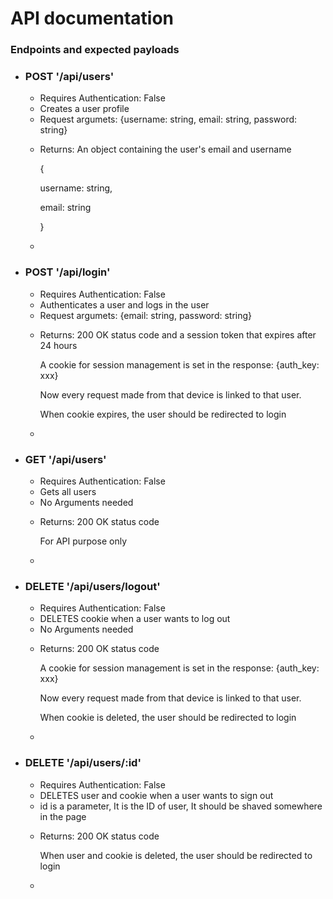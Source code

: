 <h1>API documentation</h1>
<h3>Endpoints and expected payloads</h1>
<ul>
  <li>
    <h3>POST '/api/users'</h3>
    <ul>
      <li>Requires Authentication: False</li>
      <li>Creates a user profile</li>
      <li>Request argumets: {username: string, email: string, password: string}</li>
      <li>
        <p>Returns: An object containing the user's email and username</p>
        <p>{</p>
        <p>  username: string,</p>
        <p>  email: string</p>
        <p>}</p>
      <li>
    </ul>
  </li>
  <li>
    <h3>POST '/api/login'</h3>
    <ul>
      <li>Requires Authentication: False</li>
      <li>Authenticates a user and logs in the user</li>
      <li>Request argumets: {email: string, password: string}</li>
      <li>
        <p>Returns: 200 OK status code and a session token that expires after 24 hours</p>
        <p>A cookie for session management is set in the response: {auth_key: xxx}</p>
        <p>Now every request made from that device is linked to that user.</p>
        <p>When cookie expires, the user should be redirected to login</p>
      <li>
    </ul>
  </li>
  <li>
    <h3>GET '/api/users'</h3>
    <ul>
      <li>Requires Authentication: False</li>
      <li>Gets all users</li>
      <li>No Arguments needed</li>
      <li>
        <p>Returns: 200 OK status code</p>
        <p>For API purpose only</p>
      <li>
    </ul>
  </li>
  <li>
    <h3>DELETE '/api/users/logout'</h3>
    <ul>
      <li>Requires Authentication: False</li>
      <li>DELETES cookie when a user wants to log out</li>
      <li>No Arguments needed</li>
      <li>
        <p>Returns: 200 OK status code</p>
        <p>A cookie for session management is set in the response: {auth_key: xxx}</p>
        <p>Now every request made from that device is linked to that user.</p>
        <p>When cookie is deleted, the user should be redirected to login</p>
      <li>
    </ul>
  </li>
  <li>
    <h3>DELETE '/api/users/:id'</h3>
    <ul>
      <li>Requires Authentication: False</li>
      <li>DELETES user and cookie when a user wants to sign out</li>
      <li>id is a parameter, It is the ID of user, It should be shaved somewhere in the page</li>
      <li>
        <p>Returns: 200 OK status code</p>
        <p>When user and cookie is deleted, the user should be redirected to login</p>
      <li>
    </ul>
  </li>
</ul>
